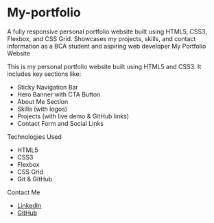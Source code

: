 # My-portfolio
A fully responsive personal portfolio website built using HTML5, CSS3, Flexbox, and CSS Grid. Showcases my projects, skills, and contact information as a BCA student and aspiring web developer
 My Portfolio Website

This is my personal portfolio website built using HTML5 and CSS3. It includes key sections like:

- Sticky Navigation Bar
- Hero Banner with CTA Button
- About Me Section
- Skills (with logos)
- Projects (with live demo & GitHub links)
- Contact Form and Social Links

 Technologies Used

- HTML5
- CSS3
- Flexbox
- CSS Grid
- Git & GitHub

 Contact Me

- [LinkedIn](https://www.linkedin.com/in/shreya-dubey-170206290)
- [GitHub](https://github.com/shreya-08-lgtm)
